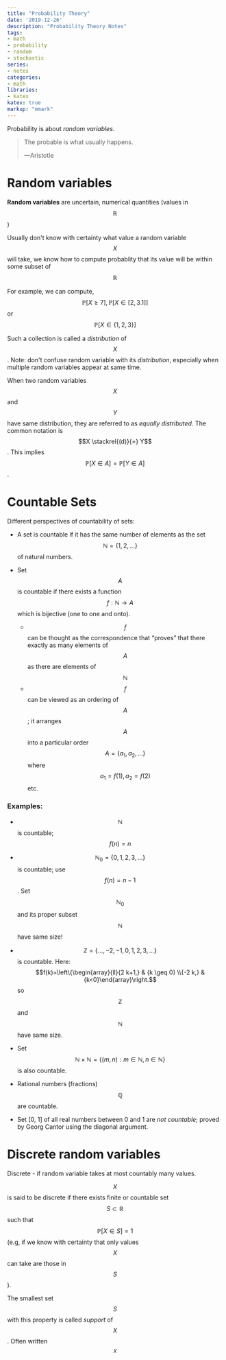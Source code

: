```yaml
---
title: "Probability Theory"
date: '2019-12-26'
description: "Probability Theory Notes"
tags:
- math
- probability
- random
- stochastic
series:
- notes
categories:
- math
libraries:
- katex
katex: true
markup: "mmark"
---
```



Probability is about _random variables_.

>
> The probable is what usually happens. 
> 
> —Aristotle


# Random variables

**Random variables** are uncertain, numerical quantities (values in $$\mathbb{R}$$)

Usually don't know with certainty what value a random variable $$X$$ will take, we know how to compute probablity that its value will be within some subset of $$\mathbb{R}$$

For example, we can compute, $$\mathbb{P}[X \geq 7], \mathbb{P}[X \in[2,3.1]] $$ or $$\mathbb{P}[X \in\{1,2,3\}]$$

Such a collection is called a _distribution_ of $$X$$. Note: don't confuse random variable with its _distribution_, especially when multiple random variables appear at same time.

When two random variables $$X$$ and $$Y$$ have same distribution, they are referred to as *equally distributed*. The common notation is $$X \stackrel{(d)}{=} Y$$. This implies $$ \mathbb{P}[X \in A]=\mathbb{P}[Y \in A] $$.

# Countable Sets

Different perspectives of countability of sets:

- A set is countable if it has the same number of elements as the set $$\mathbb{N}=\{1,2, \ldots\}$$ of natural numbers.

- Set $$A$$ is countable if there exists a function $$f: \mathbb{N} \rightarrow A$$ which is bijective (one to one and onto). 
  - $$f$$ can be thought as the correspondence that “proves” that there exactly as many elements of $$A$$ as there are elements of $$\mathbb{N}$$ 
  - $$ f $$ can be viewed as an ordering of $$A$$; it arranges $$A$$ into a particular order $$A=\left\{a_{1}, a_{2}, \ldots\right\}$$ where $$a_{1}=f(1), a_{2}=f(2)$$ etc.

### Examples:
- $$\mathbb{N}$$ is countable; $$f(n) = n$$

- $$\mathbb{N}_{0}=\{0,1,2,3, \ldots\}$$ is countable; use $$f(n) = n - 1$$. Set $$\mathbb{N}_{0}$$ and its proper subset $$\mathbb{N}$$ have same size!

- $$\mathbb{Z}=\{\ldots,-2,-1,0,1,2,3, \ldots\}$$ is countable. 
Here: $$f(k)=\left\{\begin{array}{ll}{2 k+1,} & {k \geq 0} \\{-2 k,} & {k<0}\end{array}\right.$$ so $$\mathbb{Z}$$ and $$\mathbb{N}$$ have same size.

- Set $$\mathbb{N} \times \mathbb{N}=\{(m, n): m \in \mathbb{N}, n \in \mathbb{N}\}$$ is also countable.

- Rational numbers (fractions) $$\mathbb{Q}$$ are countable.

- Set [0, 1] of all real numbers between 0 and 1 are *not countable*; proved by Georg Cantor using the diagonal argument.


# Discrete random variables  

Discrete - if random variable takes at most countably many values.

$$X$$ is said to be discrete if there exists finite or countable set $$S \subset \mathbb{R}$$ such that $$\mathbb{P}[X \in S]=1$$ (e.g, if we know with certainty that only values $$X$$ can take are those in $$S$$). 

The smallest set $$S$$ with this property is called *support* of $$X$$. Often written $$_{X}$$

